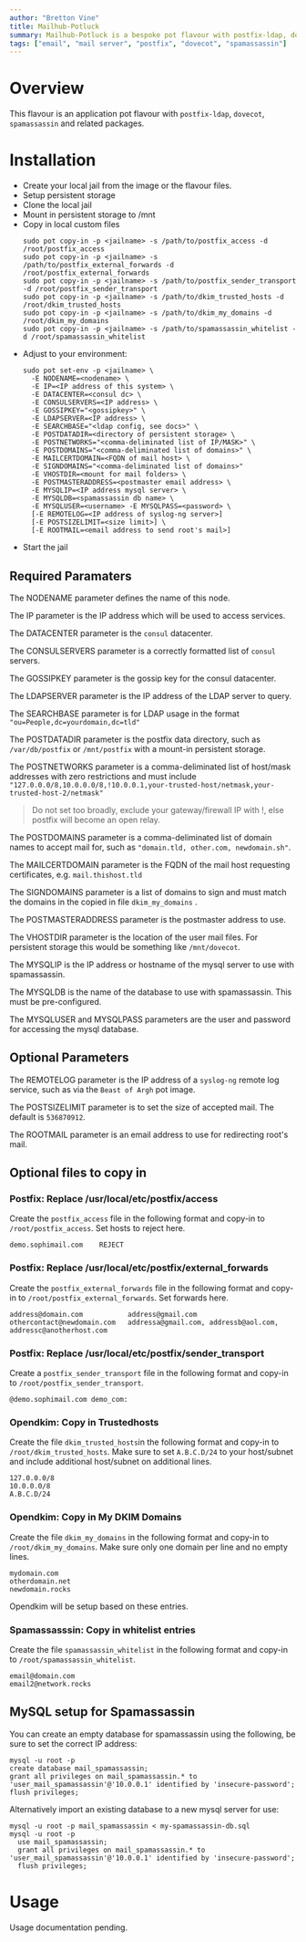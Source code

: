 ```yaml
---
author: "Bretton Vine"
title: Mailhub-Potluck
summary: Mailhub-Potluck is a bespoke pot flavour with postfix-ldap, dovecot and related tools.
tags: ["email", "mail server", "postfix", "dovecot", "spamassassin"]
---
```


# Overview

This flavour is an application pot flavour with `postfix-ldap`, `dovecot`, `spamassassin` and related packages.

# Installation

* Create your local jail from the image or the flavour files.
* Setup persistent storage
* Clone the local jail
* Mount in persistent storage to /mnt
* Copy in local custom files
  ```
  sudo pot copy-in -p <jailname> -s /path/to/postfix_access -d /root/postfix_access
  sudo pot copy-in -p <jailname> -s /path/to/postfix_external_forwards -d /root/postfix_external_forwards
  sudo pot copy-in -p <jailname> -s /path/to/postfix_sender_transport -d /root/postfix_sender_transport
  sudo pot copy-in -p <jailname> -s /path/to/dkim_trusted_hosts -d /root/dkim_trusted_hosts
  sudo pot copy-in -p <jailname> -s /path/to/dkim_my_domains -d /root/dkim_my_domains
  sudo pot copy-in -p <jailname> -s /path/to/spamassassin_whitelist -d /root/spamassassin_whitelist
  ```
* Adjust to your environment:
  ```
  sudo pot set-env -p <jailname> \
    -E NODENAME=<nodename> \
    -E IP=<IP address of this system> \
    -E DATACENTER=<consul dc> \
    -E CONSULSERVERS=<IP address> \
    -E GOSSIPKEY="<gossipkey>" \
    -E LDAPSERVER=<IP address> \
    -E SEARCHBASE="<ldap config, see docs>" \
    -E POSTDATADIR=<directory of persistent storage> \
    -E POSTNETWORKS="<comma-deliminated list of IP/MASK>" \
    -E POSTDOMAINS="<comma-deliminated list of domains>" \
    -E MAILCERTDOMAIN=<FQDN of mail host> \
    -E SIGNDOMAINS="<comma-deliminated list of domains>"
    -E VHOSTDIR=<mount for mail folders> \
    -E POSTMASTERADDRESS=<postmaster email address> \
    -E MYSQLIP=<IP address mysql server> \
    -E MYSQLDB=<spamassassin db name> \
    -E MYSQLUSER=<username> -E MYSQLPASS=<password> \
    [-E REMOTELOG=<IP address of syslog-ng server>]
    [-E POSTSIZELIMIT=<size limit>] \
    [-E ROOTMAIL=<email address to send root's mail>]
  ```
* Start the jail

## Required Paramaters
The NODENAME parameter defines the name of this node.

The IP parameter is the IP address which will be used to access services.

The DATACENTER parameter is the `consul` datacenter.

The CONSULSERVERS parameter is a correctly formatted list of `consul` servers.

The GOSSIPKEY parameter is the gossip key for the consul datacenter.

The LDAPSERVER parameter is the IP address of the LDAP server to query.

The SEARCHBASE parameter is for LDAP usage in the format `"ou=People,dc=yourdomain,dc=tld"`

The POSTDATADIR parameter is the postfix data directory, such as `/var/db/postfix` or `/mnt/postfix` with a mount-in persistent storage.

The POSTNETWORKS parameter is a comma-deliminated list of host/mask addresses with zero restrictions and must include `"127.0.0.0/8,10.0.0.0/8,!10.0.0.1,your-trusted-host/netmask,your-trusted-host-2/netmask"`

> Do not set too broadly, exclude your gateway/firewall IP with !, else postfix will become an open relay.

The POSTDOMAINS parameter is a comma-deliminated list of domain names to accept mail for, such as `"domain.tld, other.com, newdomain.sh"`.

The MAILCERTDOMAIN parameter is the FQDN of the mail host requesting certificates, e.g. `mail.thishost.tld`

The SIGNDOMAINS parameter is a list of domains to sign and must match the domains in the copied in file `dkim_my_domains` .

The POSTMASTERADDRESS parameter is the postmaster address to use.

The VHOSTDIR parameter is the location of the user mail files. For persistent storage this would be something like `/mnt/dovecot`.

The MYSQLIP is the IP address or hostname of the mysql server to use with spamassassin.

The MYSQLDB is the name of the database to use with spamassassin. This must be pre-configured.

The MYSQLUSER and MYSQLPASS parameters are the user and password for accessing the mysql database.

## Optional Parameters
The REMOTELOG parameter is the IP address of a `syslog-ng` remote log service, such as via the `Beast of Argh` pot image.

The POSTSIZELIMIT parameter is to set the size of accepted mail. The default is `536870912`.

The ROOTMAIL parameter is an email address to use for redirecting root's mail.

## Optional files to copy in

### Postfix: Replace /usr/local/etc/postfix/access
Create the `postfix_access` file in the following format and copy-in to `/root/postfix_access`. Set hosts to reject here.
```
demo.sophimail.com    REJECT
```

### Postfix: Replace /usr/local/etc/postfix/external_forwards
Create the `postfix_external_forwards` file in the following format and copy-in to `/root/postfix_external_forwards`. Set forwards here.
```
address@domain.com           address@gmail.com
othercontact@newdomain.com   addressa@gmail.com, addressb@aol.com, addressc@anotherhost.com
```

### Postfix: Replace /usr/local/etc/postfix/sender_transport
Create a `postfix_sender_transport` file in the following format and copy-in to `/root/postfix_sender_transport`.
```
@demo.sophimail.com demo_com:
```

### Opendkim: Copy in Trustedhosts
Create the file `dkim_trusted_hosts`in the following format and copy-in to `/root/dkim_trusted_hosts`. Make sure to set `A.B.C.D/24` to your host/subnet and include additional host/subnet on additional lines.
```
127.0.0.0/8
10.0.0.0/8
A.B.C.D/24
```

### Opendkim: Copy in My DKIM Domains
Create the file `dkim_my_domains` in the following format and copy-in to `/root/dkim_my_domains`. Make sure only one domain per line and no empty lines.
```
mydomain.com
otherdomain.net
newdomain.rocks
```

Opendkim will be setup based on these entries.

### Spamassasssin: Copy in whitelist entries
Create the file `spamassassin_whitelist` in the following format and copy-in to `/root/spamassassin_whitelist`.
```
email@domain.com
email2@network.rocks
```

## MySQL setup for Spamassassin
You can create an empty database for spamassassin using the following, be sure to set the correct IP address:
```
mysql -u root -p
create database mail_spamassassin;
grant all privileges on mail_spamassassin.* to 'user_mail_spamassassin'@'10.0.0.1' identified by 'insecure-password';
flush privileges;
```

Alternatively import an existing database to a new mysql server for use:
```
mysql -u root -p mail_spamassassin < my-spamassassin-db.sql
mysql -u root -p
  use mail_spamassassin;
  grant all privileges on mail_spamassassin.* to 'user_mail_spamassassin'@'10.0.0.1' identified by 'insecure-password';
  flush privileges;
```

# Usage

Usage documentation pending.
